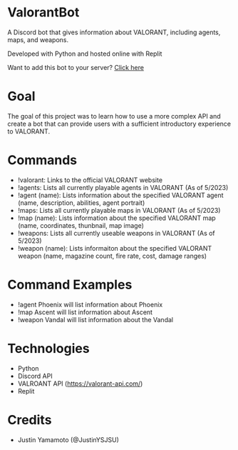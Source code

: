 # ValorantBot
A Discord bot that gives information about VALORANT, including agents, maps, and weapons. 

Developed with Python and hosted online with Replit 

Want to add this bot to your server? [Click here](https://discord.com/api/oauth2/authorize?client_id=1026641128004517959&permissions=8&scope=bot)

# Goal
The goal of this project was to learn how to use a more complex API and create a bot that 
can provide users with a sufficient introductory experience to VALORANT. 

# Commands
- !valorant: Links to the official VALORANT website
- !agents: Lists all currently playable agents in VALORANT (As of 5/2023)
- !agent (name): Lists information about the specified VALORANT agent (name, description, abilities, agent portrait)
- !maps: Lists all currently playable maps in VALORANT (As of 5/2023)
- !map (name): Lists information about the specified VALORANT map (name, coordinates, thunbnail, map image)
- !weapons: Lists all currently useable weapons in VALORANT (As of 5/2023)
- !weapon (name): Lists informaiton about the specified VALORANT weapon (name, magazine count, fire rate, cost, damage ranges)

# Command Examples
- !agent Phoenix will list information about Phoenix
- !map Ascent will list information about Ascent
- !weapon Vandal will list information about the Vandal

# Technologies
- Python
- Discord API
- VALROANT API (https://valorant-api.com/)
- Replit

# Credits
- Justin Yamamoto (@JustinYSJSU)
